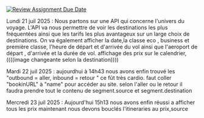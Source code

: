 [![Review Assignment Due Date](https://classroom.github.com/assets/deadline-readme-button-22041afd0340ce965d47ae6ef1cefeee28c7c493a6346c4f15d667ab976d596c.svg)](https://classroom.github.com/a/iNmLJ4Oy)

Lundi 21 juil 2025 : Nous partons sur une API qui concerne l'univers du voyage. L'API va nous permettre de voir les destinations les plus fréquentées ainsi que les tarifs les plus avantageux sur un large choix de destinations. On va également afficher la date,la classe eco , business et première classe, l'heure de départ et d'arrivée du vol ainsi que l'aeroport de départ , d'arrivée et la durée de vol. 
affichage des prix sur le calendrier,((((image changeante selon la destination))))

Mardi 22 juil 2025 : aujourdhui à 14h43 nous avons enfin trouvé les  "outbound = aller, inbound = retour " ce fût très cardio.
 faut coller "bookinURL" à "name" pour accéder au site.
 selon l'aller ou le retour il faudra prendre tout le contenu de segment.source et segment.destination

 Mercredi 23 juil 2025 : Aujourd'hui 15h13 nous avons enfin réussi a afficher tous les prix maintenant nous devons bouclés l'itineraries au prix,source
